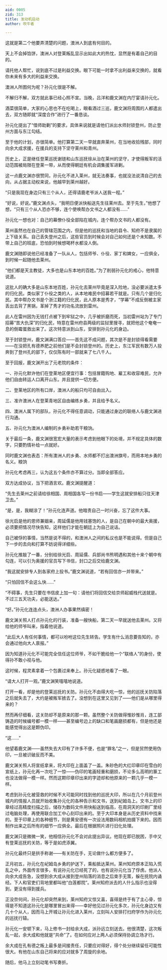 ```yaml
---
aid: 0005
zid: 313
title: 发动机启动
author: 吹牛者

---
```




  这就是第二个他要弄清楚的问题，澳洲人到底有何目的。

  天上不会掉馅饼，澳洲人对登莱叛乱显示出如此大的热忱，显然是有着自己的目的。

  请托他人帮忙，说到底不过是利益交换。眼下可能一时拿不出利益来交换的，就看你未来有多大的利益来交换。

  澳洲人所图何为呢？孙元化很是不解。

  不解归不解，双方就此事已经心照不宣。当晚，吕洋和鹿文渊在内厅宴请孙元化。

  酒菜很简单，大家的心思也不在吃喝上，眼看酒过三巡，鹿文渊将周围的人都遣出去，双方随即就“深度合作”进行了一番恳谈。

  孙元化提出了“借师助剿”的要求，具体来说就是请他们派出水师封锁登州，防止登州方面与东江勾结。

  至于他的计划，亦很简单。他打算第二天一早就直奔莱州，在当地收拾残部，同时向余大成求援，在援兵的支持下坚守莱州和青州。

  历史上，正是继任登莱巡抚谢琏和山东巡抚徐从治在莱州的坚守，才使得叛军的活动范围被局限在登莱一带，从而使得朝廷有机会调集援军进剿。

  这一点鹿文渊亦很赞同，孙元化不进入莱州，就无法奏事，也就没法说清自己的去向，从占据主动权来说，他越早到莱州越好。

  “只是我现在身边只有三个从人，还得请鹿老爷派人送我一程。”

  “好说，好说。”鹿文渊点头，“我明日便派快船送先生往莱州去。至于先生，”他想了想，“只有三个从人恐亦不够，连个使唤帮办文书之人都没有……”

  孙元化一想也对：自己的幕僚仆役全部陷在城内，连个帮办文书的人都没有。

  莱州虽然也在自己的管辖范围之内，但是他的巡抚和当地的县令、知府不是隶属的上下级关系。自己丢失登州之后，这些官员到时候会对自己如何还是个未知数。不带上自己的班底，恐怕到时候想喝杯水都没人倒。

  鹿文渊随即说他已经准备了一队从人，包括师爷、仆役、家丁和婢女，一应俱全，到时候一起随他去莱州。

  “他们都是天主教徒，大多也是山东本地的百姓。”为了削弱孙元化的戒心，他特意说道。

  这批人的确大多是山东本地百姓，孙元化去莱州毕竟是深入险地，没必要派遣太多的归化民。类似家丁仆役之类的人，从本地难民中招募若干就是。只有几个是归化民。其中帮办文书是个浙江籍的归化民，此人原本是秀才，“学幕”不成反倒被主家丢出去背了黑锅，革掉了秀才的功名流放到雷州。

  此人在雷州因为无钱打点被下到牢狱之中，几乎被折磨而死，当初雷州站为了专门招募“苦大仇深”的归化民，特意在雷州府县两级的监狱里搜寻，就把他这个奄奄一息的倒霉蛋救出来了。这次特意派到山东，安排到孙元化的身边。

  至于封锁登州，鹿文渊满口答应——首先这不成问题，其次是不是封锁得看需要——在没把孔有德养肥之前他们是不会封锁登州的。历史上，东江军民有数万人投奔到了登州孔的部下，仅仅陈有时一部就来了七八千人。

  至于回报，鹿文渊开出了元老院的条件：

  一、孙元化默许他们在登莱地区便宜行事：包括冒籍购地、雇工和收容难民，允许他们自由转运人口离开山东。并且提供一切方便。

  二、登莱地区的所有口岸，澳洲人的船只均可自由出入。

  三、准许澳洲人在登莱青地区自由编练乡勇，并且给予名义。

  四、澳洲人属下的部队，孙元化不得任意调动，只能通过身边的联络人与鹿文渊进行沟通。

  五、孙元化为澳洲人编制的乡勇补助若干粮饷。

  关于最后一条，鹿文渊很宽宏大量的表示考虑到他眼下的处境，并不规定具体的数字，只要酌情补给一点就好。

  同时鹿文渊也表态：所有澳洲人的乡勇、水师都不打出澳洲旗号，而用本地乡勇的名义。粮饷

  孙元化考虑再三，认为这五个条件亦不算过分。当即全部答应。

  双方达成协议，当下把酒言欢。鹿文渊提醒道：

  “先生去莱州之前请给徐相国、周相国各写一份书启——学生这就安排船只往天津卫去。”

  “是，是，我糊涂了！”孙元化连声道。他暗责自己一时兴奋，忘了这件大事。

  徐光启是他的恩师兼姻亲，周延儒是他用钱塞饱的人，是自己在朝中的最大奥援，必须要把情况尽快告知，这样他们才能在朝廷上为自己说话。

  自己被俘的事情，当然是说不得的，和澳洲人之间的私议也是不能说得。但是自己下一步的去向和打算不妨说得详细些。

  孙元化推敲了一番，分别给徐光启、周延儒、兵部尚书熊明遇和其他十来个朝中有勾连，可以引为奥援的官员写下书信，封口之后交给鹿文渊。

  “我这就安排专人到各家府上投书。”鹿文渊说道，“若有回信亦一并带来。”

  “只怕回信不会这么快……”

  “不碍事，先生只要在书信皮上加一句：请他们将回信交给京师起威栈代送就是。不过三五天功夫，必能送达。”

  “好。”孙元化连连点头，澳洲人办事果然缜密！

  鹿文渊关照人打点孙元化的行装，准备一艘快船，第二天一早就送他去莱州。又将给他的师爷叫来，指着他说道。

  “此后大人有任何事情，都可以吩咐这位先生转告。学生有什么消息要告知的，亦会通过他向大人禀报。”

  因为知道孙元化不可能完全信任这位师爷，不如干脆给他一个“联络人”的身份，使得孙不敢小视与他。

  这时候，程灵素拿着一个包裹过来奉上。孙元化疑惑地看了一眼。

  “请大人打开一观。”鹿文渊笑嘻嘻地说道。

  打开一看，却是他的登莱巡抚的关防。孙元化不由得大吃一惊，他的巡抚关防陷落之后就失去了，大约是被叛军掳去了。没想到在这里又见到了——他们是从哪里得来的？

  然而再仔细看，这关防却不是原来的那一颗。虽然整个关防做得惟妙惟肖，连工部铸造的时候编号都一模一样——甚至编号边上的缺口和笔画磨损都有，但是他还是能感觉得出这是颗伪印。

  “这……”

  他望着鹿文渊——虽然失去大印有了许多不便，也是“罪名”之一，但是贸然使用伪印，一旦被识破反而不美。

  鹿文渊关照人将宣纸拿来，将大印在上面盖了一盖。朱砂色的大红印章印在雪白的宣纸上，孙元化再一次吃了一惊——伪印的笔画轻重和磨损，不论多么高明的篆工也没法做得一模一样。然而这颗印章印出来的字迹却和他原来的一颗几乎一模一样。

  考虑到孙元化被营救的时候不大可能同时找到他的巡抚大印，所以在几个月前登州城内的情报人员就开始收集孙元化的各种告示和文书，送到屺姆岛上。文书上的印章经过高精度扫描之后，储存为数码文件用快船送到临高，在周洞天的印刷厂里经过电脑处理，再使用联合加工中心刻印出来的。至于大印本身是从历史资料中找来的。至于印章上的各种细节，则是黄安德有一次设法用数码相机拍摄下来的。因而制作出来之后所有的细节一应俱全。最后在根据照片进行旧化处理。

  鹿文渊只是微微一笑，他相信孙元化不会对此提出异议。他现在即已脱困，手中又有登莱巡抚的关防，等于是如虎添翼。

  孙元化最终只是拱手称谢——有关防在手，无论做什么都方便多了。

  正月初五，孙元化在屺姆岛乡勇的护送下，乘船抵达莱州。莱州知府原本正陷入慌乱之中，外面传言很多，有说孙元化已经死了的，也有说孙元化当了俘虏。他派人向余大成告急，没想到余大成从接到登州陷落的消息之后束手无策，躲在抚院内诵经。下人和官吏们背地里都叫他“白莲都院”。莱州知府派去的人什么指示也没得到，更没有得到援兵。

  正没奈何间，孙元化却突然来到，莱州知府又惊又喜，喜得是终于有了主心骨，惊得是不知道这孙元化是哪里冒出来得——幸好他见过孙元化多次，孙元化身边又有几十个从人，因而马上开城让孙元化进入莱州，立刻叫人安排打扫府学作为孙元化的巡抚行辕。

  孙元化一安顿下来，马上修书一封给余大成，派孙远立刻送去。他很清楚，这次叛乱一起，余大成和他就是“共命”了。在如何应对上两人必须保持协调立场才行。

  余大成在孔有德之叛上最多是间接责任，只要应对得好，得个处分继续留任可能性很大。有他在山东自己将来的应对就多了周旋的余地。

  随后，他马上立刻动笔书写奏折。



